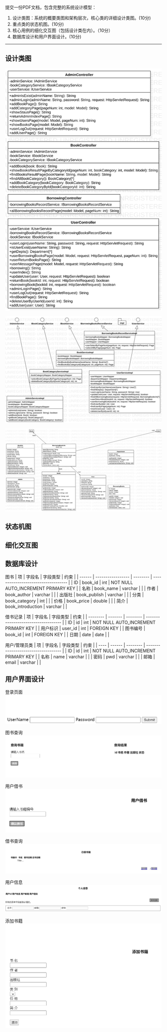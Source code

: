 提交一份PDF文档，包含完整的系统设计模型：
1. 设计类图：系统的概要类图和架构层次，核心类的详细设计类图。(10分)
2. 重点类的状态机图。(10分)
3. 核心用例的细化交互图（包括设计类在内）。（10分）
4. 数据库设计和用户界面设计。(10分)


---

## 设计类图
<!-- 系统的概要类图和架构层次，核心类的详细设计类图。(10分) -->
<!-- ps：网上搞得代码跑不起来，有点难受。 -->
![](image/3系统设计模型/svg/控制器.svg)

![](image/3系统设计模型/svg/服务类.svg)

![](image/3系统设计模型/svg/实体类.svg)


## 状态机图
<!-- 重点类的 -->



## 细化交互图
<!-- 核心用例（包括设计类） -->



## 数据库设计
图书
| 项     | 字段名            | 字段类型 | 约束                                |
| ------ | ----------------- | -------- | ----------------------------------- |
| ID     | book_id           | int      | NOT NULL AUTO_INCREMENT PRIMARY KEY |
| 名称   | book_name         | varchar  |                                     |
| 作者   | book_author       | varchar  |                                     |
| 出版社 | book_publish      | varchar  |                                     |
| 分类   | book_category     | int      |                                     |
| 价格   | book_price        | double   |                                     |
| 简介   | book_introduction | varchar  |                                     |

借书记录
| 项       | 字段名  | 字段类型 | 约束                                |
| -------- | ------- | -------- | ----------------------------------- |
| ID       | id      | int      | NOT NULL AUTO_INCREMENT PRIMARY KEY |
| 用户标识 | user_id | int      | FOREIGN KEY                         |
| 图书编号 | book_id | int      | FOREIGN KEY                         |
| 日期     | date    | date     |                                     |

用户/管理员类
| 项   | 字段名 | 字段类型 | 约束                                |
| ---- | ------ | -------- | ----------------------------------- |
| ID   | id     | int      | NOT NULL AUTO_INCREMENT PRIMARY KEY |
| 名称 | name   | varchar  |                                     |
| 密码 | pwd    | varchar  |                                     |
| 邮箱 | email  | varchar  |                                     |


## 用户界面设计
<!-- ps：可能因为没有经过thymlef渲染，样式表似乎没有被加载出来 -->
登录页面
![1668781469593](image/3系统设计模型/1668781469593.png)

图书查询
![1668781487450](image/3系统设计模型/1668781487450.png)

用户借书
![1668781512515](image/3系统设计模型/1668781512515.png)

借书查询
![1668781519756](image/3系统设计模型/1668781519756.png)

用户信息
![1668781534456](image/3系统设计模型/1668781534456.png)

添加书籍
![1668781546072](image/3系统设计模型/1668781546072.png)
